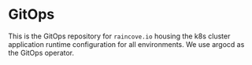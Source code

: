 # GitOps

This is the GitOps repository for `raincove.io` housing the k8s cluster application runtime configuration for all environments. We use argocd as the GitOps operator.
